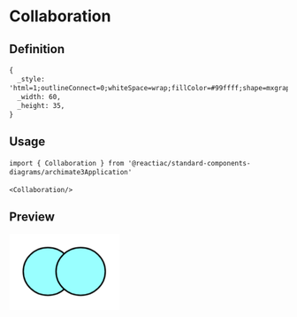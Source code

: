 # Collaboration

## Definition

```
{
  _style: 'html=1;outlineConnect=0;whiteSpace=wrap;fillColor=#99ffff;shape=mxgraph.archimate3.collaboration;',
  _width: 60,
  _height: 35,
}
```

## Usage

```
import { Collaboration } from '@reactiac/standard-components-diagrams/archimate3Application'

<Collaboration/>
```

## Preview

<img src="./collaboration.png" width="200"/>
